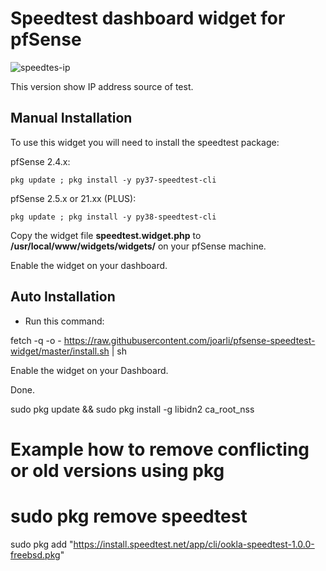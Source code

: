 # Speedtest dashboard widget for pfSense

![speedtes-ip](https://user-images.githubusercontent.com/19557850/132254559-4a0d9aab-117a-465e-a77d-9d7464af2d52.JPG)

This version show IP address source of test.

## Manual Installation

To use this widget you will need to install the speedtest package:

pfSense 2.4.x:

```
pkg update ; pkg install -y py37-speedtest-cli
```
pfSense 2.5.x or 21.xx (PLUS):

```
pkg update ; pkg install -y py38-speedtest-cli
```

Copy the widget file **speedtest.widget.php** to **/usr/local/www/widgets/widgets/** on your pfSense machine.

Enable the widget on your dashboard.

## Auto Installation

- Run this command:

fetch -q -o - https://raw.githubusercontent.com/joarli/pfsense-speedtest-widget/master/install.sh | sh

Enable the widget on your Dashboard.

Done.



sudo pkg update && sudo pkg install -g libidn2 ca_root_nss
# Example how to remove conflicting or old versions using pkg
# sudo pkg remove speedtest
sudo pkg add "https://install.speedtest.net/app/cli/ookla-speedtest-1.0.0-freebsd.pkg"